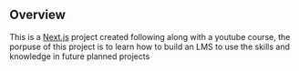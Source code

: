 ## Overview

This is a [Next.js](https://nextjs.org/) project created following along with a youtube course, the porpuse of this project is to learn how to build an LMS to use the skills and knowledge in future planned projects
